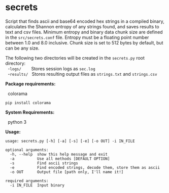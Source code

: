 # secrets
Script that finds ascii and base64 encoded hex strings in a compiled binary, calculates the Shannon entropy of any strings found, and saves results to text and csv files.  Minimum entropy and binary data chunk size are defined in the ```src/secrets.conf``` file.  Entropy must be a floating point number between 1.0 and 8.0 inclusive.  Chunk size is set to 512 bytes by default, but can be any size.<br />

The following two directories will be created in the ```secrets.py``` root directory:<br />
&nbsp;&nbsp;-```logs/```&nbsp;&nbsp;&nbsp;&nbsp;&nbsp;&nbsp;&nbsp;&nbsp;Stores session logs as ```sec.log```<br />
&nbsp;&nbsp;-```results/```&nbsp;&nbsp;&nbsp;Stores resulting output files as ```strings.txt``` and ```strings.csv```<br />


**Package requirements:**

&nbsp;&nbsp;colorama
```
pip install colorama
```

**System Requirements:**

&nbsp;&nbsp;python 3

**Usage:**
```
usage: secrets.py [-h] [-a] [-s] [-e] [-o OUT] -i IN_FILE

optional arguments:
  -h, --help  show this help message and exit
  -a          Use all methods [DEFAULT OPTION]
  -s          Find ascii strings
  -e          Find encoded strings, decode them, store them as ascii
  -o OUT      Output file [path only, I'll name it!]

required arguments:
  -i IN_FILE  Input binary
```
